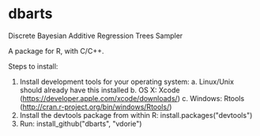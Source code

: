 dbarts
======

Discrete Bayesian Additive Regression Trees Sampler

A package for R, with C/C++.

Steps to install:

  1. Install development tools for your operating system:
    a. Linux/Unix should already have this installed
    b. OS X: Xcode (https://developer.apple.com/xcode/downloads/)
    c. Windows: Rtools (http://cran.r-project.org/bin/windows/Rtools/)
  2. Install the devtools package from within R:
    install.packages("devtools")
  3. Run:
    install_github("dbarts", "vdorie")
